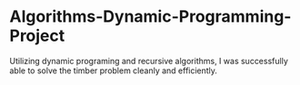 # Algorithms-Dynamic-Programming-Project
Utilizing dynamic programing and recursive algorithms, I was successfully able to solve the timber problem cleanly and efficiently.
